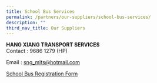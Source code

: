 ```yaml
---
title: School Bus Services
permalink: /partners/our-suppliers/school-bus-services/
description: ""
third_nav_title: Our Suppliers
---
```

<p><strong>HANG XIANG TRANSPORT SERVICES<br></strong>Contact : 9686 1279 (HP)</p>
<p>Email : <a href="mailto:sng_mlts@hotmail.com">sng_mlts@hotmail.com</a></p>

<p><a href="https://go.gov.sg/schoolbusregistrationform">School Bus Registration Form</a></p>